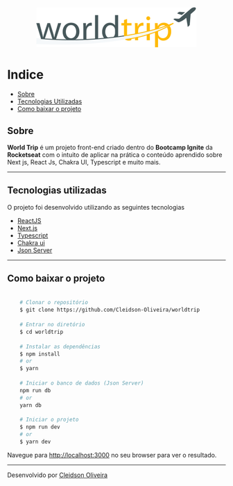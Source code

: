 <h1 align="center">
    <img src="public/logo.svg">
</h1>

# Indice

* [Sobre](#sobre)
* [Tecnologias Utilizadas](#tecnologias-utilizadas)
* [Como baixar o projeto](#como-baixar-o-projeto)

## Sobre

**World Trip** é um projeto front-end criado dentro do **Bootcamp Ignite** da **Rocketseat** com o intuito de aplicar na prática o conteúdo aprendido sobre Next js, React Js, Chakra UI, Typescript e muito mais.

---

## Tecnologias utilizadas

O projeto foi desenvolvido utilizando as seguintes tecnologias

- [ReactJS](https://reactjs.org)
- [Next.js](https://nextjs.org/)
- [Typescript](https://www.typescriptlang.org/)
- [Chakra ui](https://chakra-ui.com/getting-started)
- [Json Server](https://github.com/typicode/json-server)
    
---

## Como baixar o projeto

```bash

    # Clonar o repositório
    $ git clone https://github.com/Cleidson-Oliveira/worldtrip

    # Entrar no diretório
    $ cd worldtrip

    # Instalar as dependências
    $ npm install
    # or
    $ yarn

    # Iniciar o banco de dados (Json Server)
    npm run db
    # or
    yarn db

    # Iniciar o projeto
    $ npm run dev
    # or
    $ yarn dev
```

Navegue para [http://localhost:3000](http://localhost:3000) no seu browser para ver o resultado.

---

Desenvolvido por [Cleidson Oliveira](https://github.com/Cleidson-Oliveira)

